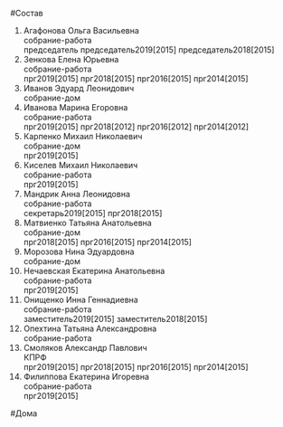#Состав  
1. Агафонова Ольга Васильевна  
    собрание-работа  
    председатель председатель2019[2015] председатель2018[2015]  
2. Зенкова Елена Юрьевна  
    собрание-работа  
    прг2019[2015] прг2018[2015] прг2016[2015] прг2014[2015]  
3. Иванов Эдуард Леонидович  
    собрание-дом  
4. Иванова Марина Егоровна  
    собрание-работа  
    прг2019[2015] прг2018[2012] прг2016[2012] прг2014[2012]  
5. Карпенко Михаил Николаевич  
    собрание-дом  
    прг2019[2015]  
6. Киселев Михаил Николаевич  
    собрание-работа  
    прг2019[2015]  
7. Мандрик Анна Леонидовна  
    собрание-работа  
    секретарь2019[2015] прг2018[2015]  
8. Матвиенко Татьяна Анатольевна  
    собрание-дом  
    прг2018[2015] прг2016[2015] прг2014[2015]  
9. Морозова Нина Эдуардовна  
    собрание-дом  
10. Нечаевская Екатерина Анатольевна  
    собрание-работа  
    прг2019[2015]  
11. Онищенко Инна Геннадиевна  
    собрание-работа  
    заместитель2019[2015] заместитель2018[2015]  
12. Опехтина Татьяна Александровна  
    собрание-работа  
13. Смоляков Александр Павлович  
    КПРФ  
    прг2019[2015] прг2018[2015] прг2016[2015] прг2014[2015]  
14. Филиппова Екатерина Игоревна  
    собрание-работа  
    прг2019[2015]  
  
#Дома  

